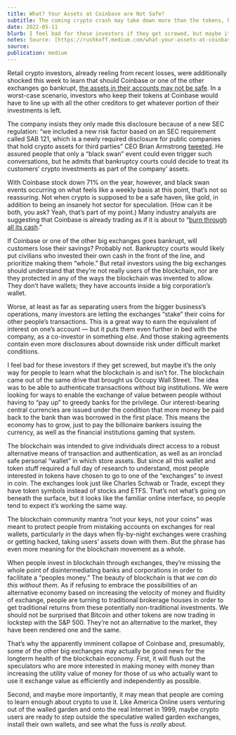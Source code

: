 ```yaml
---
title: What? Your Assets at Coinbase are Not Safe?
subtitle: The coming crypto crash may take down more than the tokens, but this is actually good for the blockchain
date: 2022-05-11
blurb: I feel bad for these investors if they get screwed, but maybe it’s the only way for people to learn what the blockchain is and isn’t for.
notes: Source: [https://rushkoff.medium.com/what-your-assets-at-coinbase-are-not-safe-3ad20708a888](https://rushkoff.medium.com/what-your-assets-at-coinbase-are-not-safe-3ad20708a888 https://rushkoff.medium.com/what-your-assets-at-coinbase-are-not-safe-3ad20708a888)
source: 
publication: medium
---
```


Retail crypto investors, already reeling from recent losses, were additionally shocked this week to learn that should Coinbase or one of the other exchanges go bankrupt, [the assets in their accounts may not be safe](https://fortune.com/2022/05/11/coinbase-bankruptcy-crypto-assets-safe-private-key-earnings-stock/). In a worst-case scenario, investors who keep their tokens at Coinbase would have to line up with all the other creditors to get whatever portion of their investments is left.

The company insists they only made this disclosure because of a new SEC regulation: “we included a new risk factor based on an SEC requirement called SAB 121, which is a newly required disclosure for public companies that hold crypto assets for third parties” CEO Brian Armstrong [tweeted](https://twitter.com/brian_armstrong/status/1524233885860515841?s=20&t=unCRUXT7-mCmFZnCVTymKg). He assured people that only a “black swan” event could even trigger such conversations, but he admits that bankruptcy courts could decide to treat its customers’ crypto investments as part of the company’ assets.

With Coinbase stock down 71% on the year, however, and black swan events occurring on what feels like a weekly basis at this point, that’s not so reassuring. Not when crypto is supposed to be a safe haven, like gold, in addition to being an insanely hot sector for speculation. (How can it be both, you ask? Yeah, that’s part of my point.) Many industry analysts are suggesting that Coinbase is already trading as if it is about to “[burn through all its cash](https://finance.yahoo.com/news/coinbase-stock-trading-analyst-112344326.html).”

If Coinbase or one of the other big exchanges goes bankrupt, will customers lose their savings? Probably not. Bankruptcy courts would likely put civilians who invested their own cash in the front of the line, and prioritize making them “whole.” But retail investors using the big exchanges should understand that they’re not really users of the blockchain, nor are they protected in any of the ways the blockchain was invented to allow. They don’t have wallets; they have accounts inside a big corporation’s wallet.

Worse, at least as far as separating users from the bigger business’s operations, many investors are letting the exchanges “stake” their coins for other people’s transactions. This is a great way to earn the equivalent of interest on one’s account — but it puts them even further in bed with the company, as a co-investor in something _else_. And those staking agreements contain even more disclosures about downside risk under difficult market conditions.

I feel bad for these investors if they get screwed, but maybe it’s the only way for people to learn what the blockchain is and isn’t for. The blockchain came out of the same drive that brought us Occupy Wall Street. The idea was to be able to authenticate transactions without big institutions. We were looking for ways to enable the exchange of value between people without having to “pay up” to greedy banks for the privilege. Our interest-bearing central currencies are issued under the condition that more money be paid back to the bank than was borrowed in the first place. This means the economy has to grow, just to pay the billionaire bankers issuing the currency, as well as the financial institutions gaming that system.

The blockchain was intended to give individuals direct access to a robust alternative means of transaction and authentication, as well as an ironclad safe personal “wallet” in which store assets. But since all this wallet and token stuff required a full day of research to understand, most people interested in tokens have chosen to go to one of the “exchanges” to invest in coin. The exchanges look just like Charles Schwab or Trade, except they have token symbols instead of stocks and ETFS. That’s not what’s going on beneath the surface, but it looks like the familiar online interface, so people tend to expect it’s working the same way.

The blockchain community mantra “not your keys, not your coins” was meant to protect people from mistaking accounts on exchanges for real wallets, particularly in the days when fly-by-night exchanges were crashing or getting hacked, taking users’ assets down with them. But the phrase has even more meaning for the blockchain movement as a whole.

When people invest in blockchain through exchanges, they’re missing the whole point of disintermediating banks and corporations in order to facilitate a “peoples money.” The beauty of blockchain is that _we can do this without them_. As if refusing to embrace the possibilities of an alternative economy based on increasing the velocity of money and fluidity of exchange, people are turning to traditional brokerage houses in order to get traditional returns from these potentially non-traditional investments. We should not be surprised that Bitcoin and other tokens are now trading in lockstep with the S&P 500. They’re not an alternative to the market, they have been rendered one and the same.

That’s why the apparently imminent collapse of Coinbase and, presumably, some of the other big exchanges may actually be good news for the longterm health of the blockchain economy. First, it will flush out the speculators who are more interested in making money with money than increasing the utility value of money for those of us who actually want to use it exchange value as efficiently and independently as possible.

Second, and maybe more importantly, it may mean that people are coming to learn enough about crypto to use it. Like America Online users venturing out of the walled garden and onto the real Internet in 1999, maybe crypto users are ready to step outside the speculative walled garden exchanges, install their own wallets, and see what the fuss is _really_ about.
